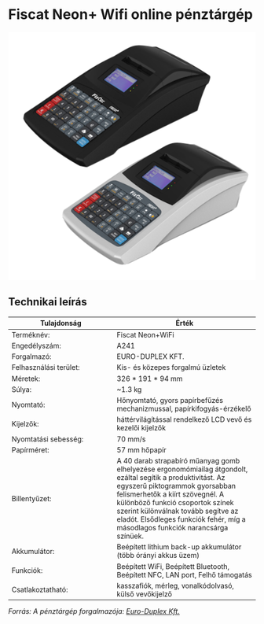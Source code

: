 # Fiscat Neon+ Wifi online pénztárgép

![Fiscat Neon+ Wifi online pénztárgép](..\media\penztargep\fiscat-neon-wifi-black-and-white.png)


## Technikai leírás
| <div style="width:200px">Tulajdonság</div> | Érték |
| -------------- | ----------- |
| Terméknév:| Fiscat Neon+WiFi |
| Engedélyszám:| A241 |
| Forgalmazó:| EURO-DUPLEX KFT. |
| Felhasználási terület:| Kis- és közepes forgalmú üzletek |
| Méretek:| 326 * 191 * 94 mm |
| Súlya:| ~1.3 kg |
| Nyomtató:| Hőnyomtató, gyors papírbefűzés mechanizmussal, papírkifogyás-érzékelő |
| Kijelzők:| háttérvilágítással rendelkező LCD vevő és kezelői kijelzők |
| Nyomtatási sebesség:| 70 mm/s |
| Papírméret:| 57 mm hőpapír |
| Billentyűzet:| A 40 darab strapabíró műanyag gomb elhelyezése ergonomómiailag átgondolt, ezáltal segítik a produktivitást. Az egyszerű piktogrammok gyorsabban felismerhetők a kiírt szövegnél. A különböző funkció csoportok színek szerint különválnak tovább segítve az eladót. Elsődleges funkciók fehér, míg a másodlagos funkciók narancsárga színüek. |
| Akkumulátor:| Beépített lithium back-up akkumulátor (több órányi akkus üzem) |
| Funkciók:| Beépített WiFi, Beépített Bluetooth, Beépített NFC, LAN port, Felhő támogatás |
| Csatlakoztatható:| kasszafiók, mérleg, vonalkódolvasó, külső vevőkijelző |

*Forrás: A pénztárgép forgalmazója: [Euro-Duplex Kft.](https://priorcash.hu/)*